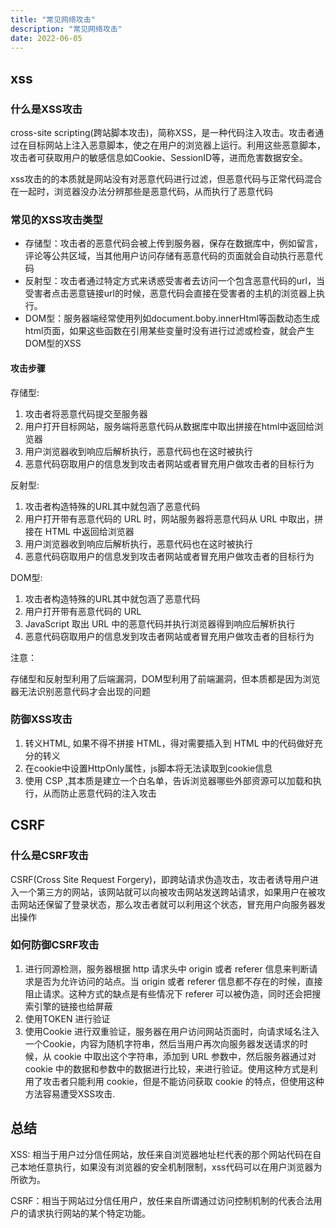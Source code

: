 ```yaml
---
title: "常见网络攻击"
description: "常见网络攻击"
date: 2022-06-05
---
```


## xss

### 什么是XSS攻击

cross-site scripting(跨站脚本攻击)，简称XSS，是一种代码注入攻击。攻击者通过在目标网站上注入恶意脚本，使之在用户的浏览器上运行。利用这些恶意脚本，攻击者可获取用户的敏感信息如Cookie、SessionID等，进而危害数据安全。

xss攻击的的本质就是网站没有对恶意代码进行过滤，但恶意代码与正常代码混合在一起时，浏览器没办法分辨那些是恶意代码，从而执行了恶意代码

### 常见的XSS攻击类型

- 存储型：攻击者的恶意代码会被上传到服务器，保存在数据库中，例如留言，评论等公共区域，当其他用户访问存储有恶意代码的页面就会自动执行恶意代码
- 反射型：攻击者通过特定方式来诱惑受害者去访问一个包含恶意代码的url，当受害者点击恶意链接url的时候，恶意代码会直接在受害者的主机的浏览器上执行。
- DOM型：服务器端经常使用列如document.boby.innerHtml等函数动态生成html页面，如果这些函数在引用某些变量时没有进行过滤或检查，就会产生DOM型的XSS

#### 攻击步骤

存储型:

1. 攻击者将恶意代码提交至服务器
2. 用户打开目标网站，服务端将恶意代码从数据库中取出拼接在html中返回给浏览器
3. 用户浏览器收到响应后解析执行，恶意代码也在这时被执行
4. 恶意代码窃取用户的信息发到攻击者网站或者冒充用户做攻击者的目标行为

反射型:

1. 攻击者构造特殊的URL其中就包涵了恶意代码
2. ⽤户打开带有恶意代码的 URL 时，⽹站服务器将恶意代码从 URL 中取出，拼接在 HTML 中返回给浏览器
3. 用户浏览器收到响应后解析执行，恶意代码也在这时被执行
4. 恶意代码窃取用户的信息发到攻击者网站或者冒充用户做攻击者的目标行为

DOM型:

1. 攻击者构造特殊的URL其中就包涵了恶意代码
2. 用户打开带有恶意代码的 URL
3. JavaScript 取出 URL 中的恶意代码并执⾏浏览器得到响应后解析执行
4. 恶意代码窃取用户的信息发到攻击者网站或者冒充用户做攻击者的目标行为

注意：

存储型和反射型利用了后端漏洞，DOM型利用了前端漏洞，但本质都是因为浏览器无法识别恶意代码才会出现的问题

### 防御XSS攻击

1. 转义HTML, 如果不得不拼接 HTML，得对需要插入到 HTML 中的代码做好充分的转义
2. 在cookie中设置HttpOnly属性，js脚本将无法读取到cookie信息
3. 使用 CSP ,其本质是建立一个白名单，告诉浏览器哪些外部资源可以加载和执行，从而防止恶意代码的注入攻击

## CSRF

### 什么是CSRF攻击

CSRF(Cross Site Request Forgery)，即跨站请求伪造攻击，攻击者诱导用户进入一个第三方的网站，该网站就可以向被攻击网站发送跨站请求，如果用户在被攻击网站还保留了登录状态，那么攻击者就可以利用这个状态，冒充用户向服务器发出操作

### 如何防御CSRF攻击

1. 进行同源检测，服务器根据 http 请求头中 origin 或者 referer 信息来判断请求是否为允许访问的站点。当 origin 或者 referer 信息都不存在的时候，直接阻止请求。这种方式的缺点是有些情况下 referer 可以被伪造，同时还会把搜索引擎的链接也给屏蔽
2. 使用TOKEN 进行验证
3. 使用Cookie 进行双重验证，服务器在用户访问网站页面时，向请求域名注入一个Cookie，内容为随机字符串，然后当用户再次向服务器发送请求的时候，从 cookie 中取出这个字符串，添加到 URL 参数中，然后服务器通过对 cookie 中的数据和参数中的数据进行比较，来进行验证。使用这种方式是利用了攻击者只能利用 cookie，但是不能访问获取 cookie 的特点，但使用这种方法容易遭受XSS攻击.

## 总结

XSS: 相当于用户过分信任网站，放任来自浏览器地址栏代表的那个网站代码在自己本地任意执行，如果没有浏览器的安全机制限制，xss代码可以在用户浏览器为所欲为。

CSRF：相当于网站过分信任用户，放任来自所谓通过访问控制机制的代表合法用户的请求执行网站的某个特定功能。
